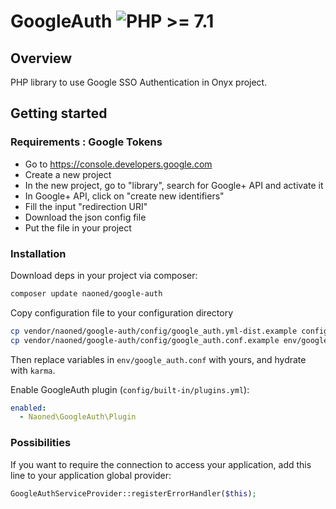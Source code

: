 # GoogleAuth  ![PHP >= 7.1](https://img.shields.io/badge/php-%3E%3D%207.1-lightgrey.svg?colorB=476daa)

## Overview

PHP library to use Google SSO Authentication in Onyx project.

## Getting started

### Requirements : Google Tokens

* Go to https://console.developers.google.com
* Create a new project
* In the new project, go to "library", search for Google+ API and activate it
* In Google+ API, click on "create new identifiers"
* Fill the input "redirection URI"
* Download the json config file
* Put the file in your project


### Installation

Download deps in your project via composer:
```bash
composer update naoned/google-auth
```

Copy configuration file to your configuration directory
```bash
cp vendor/naoned/google-auth/config/google_auth.yml-dist.example config/built-in/google_auth.yml-dist
cp vendor/naoned/google-auth/config/google_auth.conf.example env/google_auth.conf
```

Then replace variables in `env/google_auth.conf` with yours, and hydrate with `karma`.

Enable GoogleAuth plugin (`config/built-in/plugins.yml`):
```yml
enabled:
  - Naoned\GoogleAuth\Plugin
```
### Possibilities

If you want to require the connection to access your application, add this line to your application global provider:
```php
GoogleAuthServiceProvider::registerErrorHandler($this);
```
